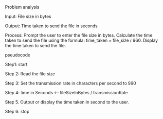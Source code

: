 Problem analysis

Input:
File size in bytes

Output:
Time taken to send the file in seconds

Process:
Prompt the user to enter the file size in bytes.
Calculate the time taken to send the file using the formula: time_taken = file_size / 960.
Display the time taken to send the file.

pseudocode

Step1: start

Step 2: Read the file size 

Step 3: Set the transmission rate in characters per second to 960 

Step 4: time in Seconds <--fileSizeInBytes / transmissionRate

Step 5. Output or display the time taken in second to the user.

Step 6: stop









